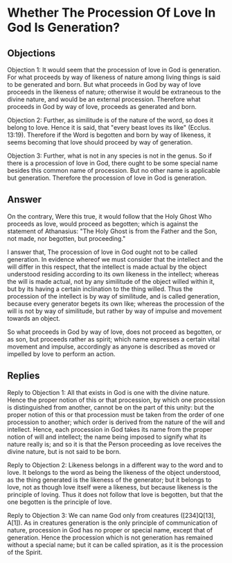 # Whether The Procession Of Love In God Is Generation?

## Objections

Objection 1: It would seem that the procession of love in God is generation. For what proceeds by way of likeness of nature among living things is said to be generated and born. But what proceeds in God by way of love proceeds in the likeness of nature; otherwise it would be extraneous to the divine nature, and would be an external procession. Therefore what proceeds in God by way of love, proceeds as generated and born.

Objection 2: Further, as similitude is of the nature of the word, so does it belong to love. Hence it is said, that "every beast loves its like" (Ecclus. 13:19). Therefore if the Word is begotten and born by way of likeness, it seems becoming that love should proceed by way of generation.

Objection 3: Further, what is not in any species is not in the genus. So if there is a procession of love in God, there ought to be some special name besides this common name of procession. But no other name is applicable but generation. Therefore the procession of love in God is generation.

## Answer

On the contrary, Were this true, it would follow that the Holy Ghost Who proceeds as love, would proceed as begotten; which is against the statement of Athanasius: "The Holy Ghost is from the Father and the Son, not made, nor begotten, but proceeding."

I answer that, The procession of love in God ought not to be called generation. In evidence whereof we must consider that the intellect and the will differ in this respect, that the intellect is made actual by the object understood residing according to its own likeness in the intellect; whereas the will is made actual, not by any similitude of the object willed within it, but by its having a certain inclination to the thing willed. Thus the procession of the intellect is by way of similitude, and is called generation, because every generator begets its own like; whereas the procession of the will is not by way of similitude, but rather by way of impulse and movement towards an object.

So what proceeds in God by way of love, does not proceed as begotten, or as son, but proceeds rather as spirit; which name expresses a certain vital movement and impulse, accordingly as anyone is described as moved or impelled by love to perform an action.

## Replies

Reply to Objection 1: All that exists in God is one with the divine nature. Hence the proper notion of this or that procession, by which one procession is distinguished from another, cannot be on the part of this unity: but the proper notion of this or that procession must be taken from the order of one procession to another; which order is derived from the nature of the will and intellect. Hence, each procession in God takes its name from the proper notion of will and intellect; the name being imposed to signify what its nature really is; and so it is that the Person proceeding as love receives the divine nature, but is not said to be born.

Reply to Objection 2: Likeness belongs in a different way to the word and to love. It belongs to the word as being the likeness of the object understood, as the thing generated is the likeness of the generator; but it belongs to love, not as though love itself were a likeness, but because likeness is the principle of loving. Thus it does not follow that love is begotten, but that the one begotten is the principle of love.

Reply to Objection 3: We can name God only from creatures ([234]Q[13], A[1]). As in creatures generation is the only principle of communication of nature, procession in God has no proper or special name, except that of generation. Hence the procession which is not generation has remained without a special name; but it can be called spiration, as it is the procession of the Spirit.